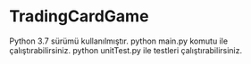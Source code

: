 # TradingCardGame
Python 3.7 sürümü kullanılmıştır.
python main.py komutu ile çalıştırabilirsiniz.
python unitTest.py ile testleri çalıştırabilirsiniz.
